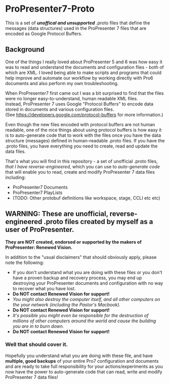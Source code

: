 # ProPresenter7-Proto

This is a set of ***unoffical and unsupported*** .proto files that define the messages (data structures) used in the ProPresenter 7 files that are encoded as Google Protocol Buffers.

## Background
One of the things I really loved about ProPresenter 5 and 6 was how easy it was to read and understand the documents and configuration files - both of which are XML. I loved being able to make scripts and programs that could help improve and automate our workflow by working directly with Pro6 documents and also perform my own troubleshooting.

When ProPresenter7 first came out I was a bit surprised to find that the files were no longer easy-to-understand, human readable XML files.  
Instead, ProPresenter 7 uses Google "Protocol Buffers" to encode data stored in documents and various configuration files.  
(See https://developers.google.com/protocol-buffers for more information.)

Even though the new files encoded with protocol buffers are not human readable, one of the nice things about using protocol buffers is how easy it is to auto-generate code that to work with the files once you have the data structure (messages) defined in human-readable .proto files.  If you have the .proto files, you have everything you need to create, read and update the data files.

That's what you will find in this repository - a set of unofficial .proto files, *that I have reverse-engineered*, which you can use to *auto-generate code* that will enable you to read, create and modify ProPresenter 7 data files including:  

  * ProPresenter7 Documents
  * ProPresenter7 PlayLists
  * (TODO: Other protobuf definitions like workspace, stage, CCLI etc etc)
  
  
## WARNING: These are unofficial, reverse-engineered .proto files created by myself as a user of ProPresenter.  
__They are NOT created, endorsed or supported by the makers of ProPresenter: Renewed Vision.__ 

In addition to the "usual disclaimers" that should obviously apply, please note the following:
* If you don't understand what you are doing with these files or you don't have a proven backup and recovery process, you may end up destroying your ProPresenter documents and configuration with no way to recover what you have lost.
* __Do NOT contact Renewed Vision for support!__
* _You might also destroy the computer itself, and all other computers on the your network (including the Pastor's Macbook)._
* __Do NOT contact Renewed Vision for support!__
* _It's possible you might even be responsible for the destruction of millions of other computers around the world and cause the building you are in to burn down._  
* __Do NOT contact Renewed Vision for support!__
  
  
### Well that should cover it.  
Hopefully you understand what you are doing with these file, and have __multiple, good backups__ of your entire Pro7 configuration and documents and are ready to take full responsibility for your actions/experiments as you now have the power to auto-generate code that can read, write and modify ProPresenter 7 data files!
